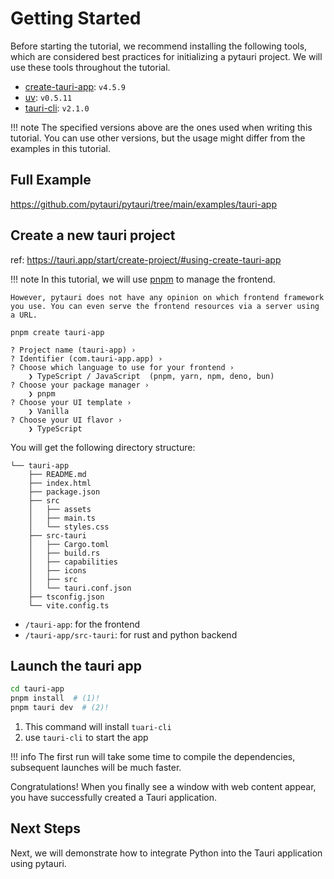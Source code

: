 # Getting Started

Before starting the tutorial, we recommend installing the following tools, which are considered best practices for initializing a pytauri project. We will use these tools throughout the tutorial.

- [create-tauri-app](https://github.com/tauri-apps/create-tauri-app): `v4.5.9`
- [uv](https://github.com/astral-sh/uv): `v0.5.11`
- [tauri-cli](https://www.npmjs.com/package/@tauri-apps/cli): `v2.1.0`

!!! note
    The specified versions above are the ones used when writing this tutorial. You can use other versions, but the usage might differ from the examples in this tutorial.

## Full Example

<https://github.com/pytauri/pytauri/tree/main/examples/tauri-app>

## Create a new tauri project

ref: <https://tauri.app/start/create-project/#using-create-tauri-app>

!!! note
    In this tutorial, we will use [pnpm](https://pnpm.io/) to manage the frontend.

    However, pytauri does not have any opinion on which frontend framework you use. You can even serve the frontend resources via a server using a URL.

```console
pnpm create tauri-app

? Project name (tauri-app) ›
? Identifier (com.tauri-app.app) ›
? Choose which language to use for your frontend ›
    ❯ TypeScript / JavaScript  (pnpm, yarn, npm, deno, bun)
? Choose your package manager ›
    ❯ pnpm
? Choose your UI template ›
    ❯ Vanilla
? Choose your UI flavor ›
    ❯ TypeScript
```

You will get the following directory structure:

```tree
└── tauri-app
    ├── README.md
    ├── index.html
    ├── package.json
    ├── src
    │   ├── assets
    │   ├── main.ts
    │   └── styles.css
    ├── src-tauri
    │   ├── Cargo.toml
    │   ├── build.rs
    │   ├── capabilities
    │   ├── icons
    │   ├── src
    │   └── tauri.conf.json
    ├── tsconfig.json
    └── vite.config.ts
```

- `/tauri-app`: for the frontend
- `/tauri-app/src-tauri`: for rust and python backend

## Launch the tauri app

```bash
cd tauri-app
pnpm install  # (1)!
pnpm tauri dev  # (2)!
```

1. This command will install `tuari-cli`
2. use `tauri-cli` to start the app

!!! info
    The first run will take some time to compile the dependencies, subsequent launches will be much faster.

Congratulations! When you finally see a window with web content appear, you have successfully created a Tauri application.

## Next Steps

Next, we will demonstrate how to integrate Python into the Tauri application using pytauri.
